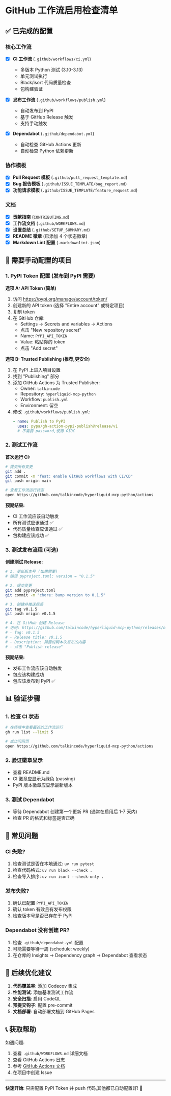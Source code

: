 # GitHub 工作流启用检查清单

## ✅ 已完成的配置

### 核心工作流

- [x] **CI 工作流** (`.github/workflows/ci.yml`)

  - 多版本 Python 测试 (3.10-3.13)
  - 单元测试执行
  - Black/isort 代码质量检查
  - 包构建验证

- [x] **发布工作流** (`.github/workflows/publish.yml`)

  - 自动发布到 PyPI
  - 基于 GitHub Release 触发
  - 支持手动触发

- [x] **Dependabot** (`.github/dependabot.yml`)
  - 自动检查 GitHub Actions 更新
  - 自动检查 Python 依赖更新

### 协作模板

- [x] **Pull Request 模板** (`.github/pull_request_template.md`)
- [x] **Bug 报告模板** (`.github/ISSUE_TEMPLATE/bug_report.md`)
- [x] **功能请求模板** (`.github/ISSUE_TEMPLATE/feature_request.md`)

### 文档

- [x] **贡献指南** (`CONTRIBUTING.md`)
- [x] **工作流文档** (`.github/WORKFLOWS.md`)
- [x] **设置总结** (`.github/SETUP_SUMMARY.md`)
- [x] **README 徽章** (已添加 4 个状态徽章)
- [x] **Markdown Lint 配置** (`.markdownlint.json`)

## 🔧 需要手动配置的项目

### 1. PyPI Token 配置 (发布到 PyPI 需要)

**选项 A: API Token (简单)**

1. 访问 https://pypi.org/manage/account/token/
2. 创建新的 API token (选择 "Entire account" 或特定项目)
3. 复制 token
4. 在 GitHub 仓库:
   - Settings → Secrets and variables → Actions
   - 点击 "New repository secret"
   - Name: `PYPI_API_TOKEN`
   - Value: 粘贴你的 token
   - 点击 "Add secret"

**选项 B: Trusted Publishing (推荐,更安全)**

1. 在 PyPI 上进入项目设置
2. 找到 "Publishing" 部分
3. 添加 GitHub Actions 为 Trusted Publisher:
   - Owner: `talkincode`
   - Repository: `hyperliquid-mcp-python`
   - Workflow: `publish.yml`
   - Environment: 留空
4. 修改 `.github/workflows/publish.yml`:
   ```yaml
   - name: Publish to PyPI
     uses: pypa/gh-action-pypi-publish@release/v1
     # 不需要 password,使用 OIDC
   ```

### 2. 测试工作流

**首次运行 CI:**

```bash
# 提交所有变更
git add .
git commit -m "feat: enable GitHub workflows with CI/CD"
git push origin main

# 查看工作流运行状态
open https://github.com/talkincode/hyperliquid-mcp-python/actions
```

**预期结果:**

- CI 工作流应该自动触发
- 所有测试应该通过 ✅
- 代码质量检查应该通过 ✅
- 包构建应该成功 ✅

### 3. 测试发布流程 (可选)

**创建测试 Release:**

```bash
# 1. 更新版本号 (如果需要)
# 编辑 pyproject.toml: version = "0.1.5"

# 2. 提交变更
git add pyproject.toml
git commit -m "chore: bump version to 0.1.5"

# 3. 创建并推送标签
git tag v0.1.5
git push origin v0.1.5

# 4. 在 GitHub 创建 Release
# 访问: https://github.com/talkincode/hyperliquid-mcp-python/releases/new
# - Tag: v0.1.5
# - Release title: v0.1.5
# - Description: 简要说明本次发布的内容
# - 点击 "Publish release"
```

**预期结果:**

- 发布工作流应该自动触发
- 包应该构建成功
- 包应该发布到 PyPI ✅

## 📊 验证步骤

### 1. 检查 CI 状态

```bash
# 在终端中查看最近的工作流运行
gh run list --limit 5

# 或访问网页
open https://github.com/talkincode/hyperliquid-mcp-python/actions
```

### 2. 验证徽章显示

- 查看 README.md
- CI 徽章应显示为绿色 (passing)
- PyPI 版本徽章应显示最新版本

### 3. 测试 Dependabot

- 等待 Dependabot 创建第一个更新 PR (通常在启用后 1-7 天内)
- 检查 PR 的格式和标签是否正确

## 🚨 常见问题

### CI 失败?

1. 检查测试是否在本地通过: `uv run pytest`
2. 检查代码格式: `uv run black --check .`
3. 检查导入排序: `uv run isort --check-only .`

### 发布失败?

1. 确认已配置 `PYPI_API_TOKEN`
2. 确认 token 有效且有发布权限
3. 检查版本号是否已存在于 PyPI

### Dependabot 没有创建 PR?

1. 检查 `.github/dependabot.yml` 配置
2. 可能需要等待一周 (schedule: weekly)
3. 在仓库的 Insights → Dependency graph → Dependabot 查看状态

## 🎯 后续优化建议

1. **代码覆盖率**: 添加 Codecov 集成
2. **性能测试**: 添加基准测试工作流
3. **安全扫描**: 启用 CodeQL
4. **预提交钩子**: 配置 pre-commit
5. **文档部署**: 自动部署文档到 GitHub Pages

## 📞 获取帮助

如遇问题:

1. 查看 `.github/WORKFLOWS.md` 详细文档
2. 查看 GitHub Actions 日志
3. 参考 [GitHub Actions 文档](https://docs.github.com/actions)
4. 在项目中创建 Issue

---

**快速开始**: 只需配置 PyPI Token 并 push 代码,其他都已自动配置好! 🚀
